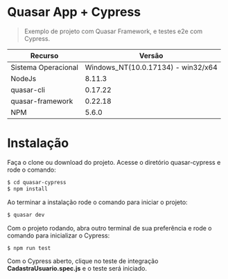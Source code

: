 # Quasar App + Cypress 

> Exemplo de projeto com Quasar Framework, e testes e2e com Cypress.

| Recurso | Versão |
| ------ | ------ |
| Sistema Operacional |  Windows_NT(10.0.17134) - win32/x64 |
| NodeJs | 8.11.3 |
| quasar-cli | 0.17.22 |
| quasar-framework | 0.22.18 |
| NPM | 5.6.0 |

# Instalação

Faça o clone ou download do projeto.
Acesse o diretório quasar-cypress e rode o comando:

```sh
$ cd quasar-cypress
$ npm install 
```

Ao terminar a instalação rode o comando para iniciar o projeto:
```sh
$ quasar dev
```

Com o projeto rodando, abra outro terminal de sua preferência e rode o comando para inicializar o Cypress:
```sh
$ npm run test
```

Com o Cypress aberto, clique no teste de integração **CadastraUsuario.spec.js** e o teste será iniciado.